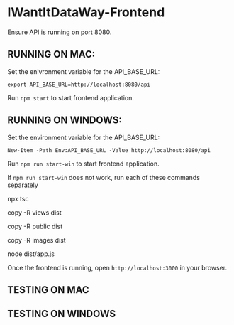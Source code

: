 # IWantItDataWay-Frontend
Ensure API is running on port 8080.

RUNNING ON MAC:
---
Set the enivronment variable for the API_BASE_URL:

`export API_BASE_URL=http://localhost:8080/api`

Run `npm start` to start frontend application.


RUNNING ON WINDOWS:
---
Set the environment variable for the API_BASE_URL:

`New-Item -Path Env:API_BASE_URL -Value http://localhost:8080/api`

Run `npm run start-win` to start frontend application.

If `npm run start-win` does not work, run each of these commands separately

npx tsc

copy -R views dist 

copy -R public dist

copy -R images dist

node dist/app.js

Once the frontend is running, open `http://localhost:3000` in your browser.

TESTING ON MAC
---

TESTING ON WINDOWS
---